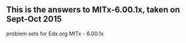 ## This is the answers to MITx-6.00.1x, taken on Sept-Oct 2015
problem sets for Edx.org MITx - 6.00.1x
